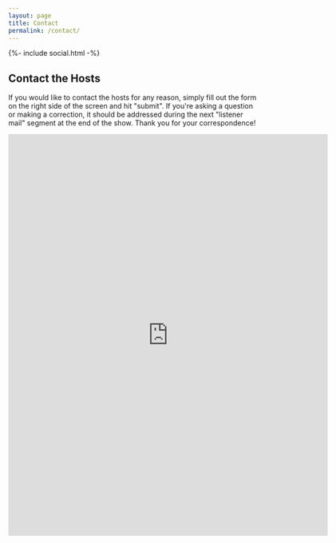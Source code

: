 ```yaml
---
layout: page
title: Contact
permalink: /contact/
---
```


{%- include social.html -%}

## Contact the Hosts

If you would like to contact the hosts for any reason, simply fill out the form on the right side of the screen and hit "submit". If you're asking a question or making a correction, it should be addressed during the next "listener mail" segment at the end of the show. Thank you for your correspondence!

<p style="text-align: center">
<iframe src="https://docs.google.com/forms/d/e/1FAIpQLScVKXyxn95UI8EZB0oWz7ljhu_iOyexAPP0VHBonvCEqamglw/viewform?embedded=true" width="640" height="805" frameborder="0" marginheight="0" marginwidth="0">Loading…</iframe>
</p>
